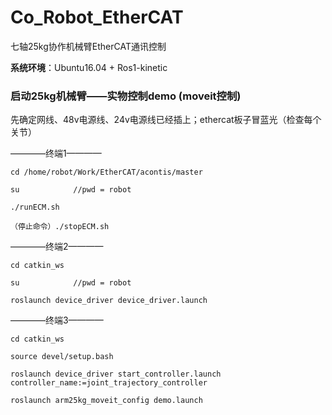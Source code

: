 # Co_Robot_EtherCAT
七轴25kg协作机械臂EtherCAT通讯控制

**系统环境**：Ubuntu16.04 + Ros1-kinetic

### 启动25kg机械臂——实物控制demo (moveit控制)

先确定网线、48v电源线、24v电源线已经插上；ethercat板子冒蓝光（检查每个关节）

————终端1————
```
cd /home/robot/Work/EtherCAT/acontis/master

su            //pwd = robot

./runECM.sh

（停止命令）./stopECM.sh
```

————终端2————
```
cd catkin_ws

su            //pwd = robot

roslaunch device_driver device_driver.launch
```

————终端3————
```
cd catkin_ws

source devel/setup.bash

roslaunch device_driver start_controller.launch controller_name:=joint_trajectory_controller

roslaunch arm25kg_moveit_config demo.launch
```

